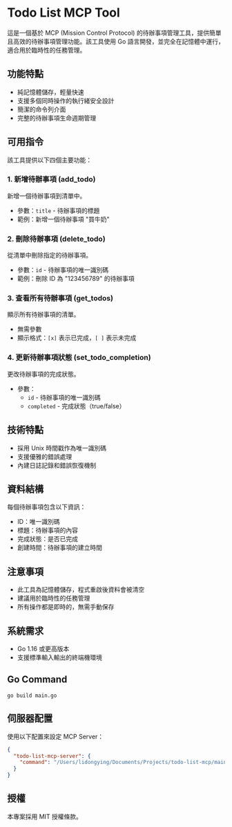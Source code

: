 # Todo List MCP Tool

這是一個基於 MCP (Mission Control Protocol) 的待辦事項管理工具，提供簡單且高效的待辦事項管理功能。該工具使用 Go 語言開發，並完全在記憶體中運行，適合用於臨時性的任務管理。

## 功能特點

- 純記憶體儲存，輕量快速
- 支援多個同時操作的執行緒安全設計
- 簡潔的命令列介面
- 完整的待辦事項生命週期管理

## 可用指令

該工具提供以下四個主要功能：

### 1. 新增待辦事項 (add_todo)
新增一個待辦事項到清單中。
- 參數：`title` - 待辦事項的標題
- 範例：新增一個待辦事項 "買牛奶"

### 2. 刪除待辦事項 (delete_todo)
從清單中刪除指定的待辦事項。
- 參數：`id` - 待辦事項的唯一識別碼
- 範例：刪除 ID 為 "123456789" 的待辦事項

### 3. 查看所有待辦事項 (get_todos)
顯示所有待辦事項的清單。
- 無需參數
- 顯示格式：`[x]` 表示已完成，`[ ]` 表示未完成

### 4. 更新待辦事項狀態 (set_todo_completion)
更改待辦事項的完成狀態。
- 參數：
  - `id` - 待辦事項的唯一識別碼
  - `completed` - 完成狀態（true/false）

## 技術特點

- 採用 Unix 時間戳作為唯一識別碼
- 支援優雅的錯誤處理
- 內建日誌記錄和錯誤恢復機制

## 資料結構

每個待辦事項包含以下資訊：
- ID：唯一識別碼
- 標題：待辦事項的內容
- 完成狀態：是否已完成
- 創建時間：待辦事項的建立時間

## 注意事項

- 此工具為記憶體儲存，程式重啟後資料會被清空
- 建議用於臨時性的任務管理
- 所有操作都是即時的，無需手動保存

## 系統需求

- Go 1.16 或更高版本
- 支援標準輸入輸出的終端機環境

## Go Command
```
go build main.go
```

## 伺服器配置

使用以下配置來設定 MCP Server：

```json
{
  "todo-list-mcp-server": {
    "command": "/Users/lidongying/Documents/Projects/todo-list-mcp/main"
  }
}
```

## 授權

本專案採用 MIT 授權條款。